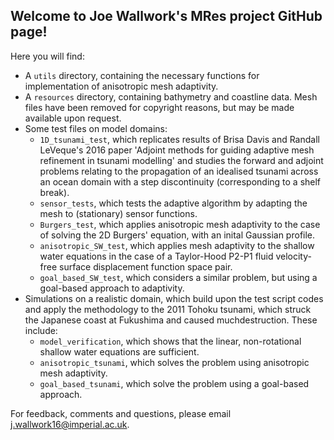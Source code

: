## Welcome to Joe Wallwork's MRes project GitHub page! ##

Here you will find:
* A ``utils`` directory, containing the necessary functions for implementation of anisotropic mesh adaptivity.
* A ``resources`` directory, containing bathymetry and coastline data. Mesh files have been removed for copyright
reasons, but may be made available upon request.
* Some test files on model domains:
    * ``1D_tsunami_test``, which replicates results of Brisa Davis and Randall LeVeque's 2016 paper 'Adjoint methods for
    guiding adaptive mesh refinement in tsunami modelling' and studies the forward and adjoint problems relating to the
    propagation of an idealised tsunami across an ocean domain with a step discontinuity (corresponding to a shelf
    break).
    * ``sensor_tests``, which tests the adaptive algorithm by adapting the mesh to (stationary) sensor functions.
    * ``Burgers_test``, which applies anisotropic mesh adaptivity to the case of solving the 2D Burgers' equation, with
    an inital Gaussian profile.
    * ``anisotropic_SW_test``, which applies mesh adaptivity to the shallow water equations in the case of a Taylor-Hood
    P2-P1 fluid velocity-free surface displacement function space pair.
    * ``goal_based_SW_test``, which considers a similar problem, but using a goal-based approach to adaptivity.
* Simulations on a realistic domain, which build upon the test script codes and apply the methodology to the 2011 Tohoku
tsunami, which struck the Japanese coast at Fukushima and caused muchdestruction. These include:
    * ``model_verification``, which shows that the linear, non-rotational shallow water equations are sufficient.
    * ``anisotropic_tsunami``, which solves the problem using anisotropic mesh adaptivity.
    * ``goal_based_tsunami``, which solve the problem using a goal-based approach.

For feedback, comments and questions, please email j.wallwork16@imperial.ac.uk.